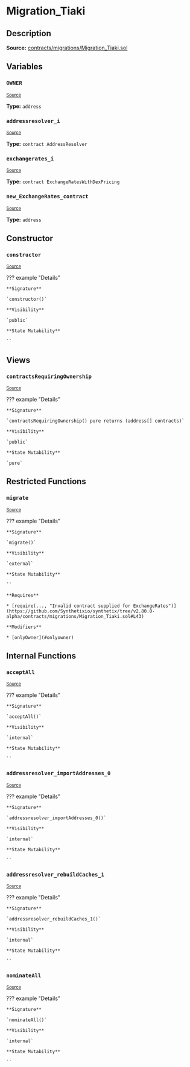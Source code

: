 # Migration_Tiaki

## Description

**Source:** [contracts/migrations/Migration_Tiaki.sol](https://github.com/Synthetixio/synthetix/tree/v2.80.0-alpha/contracts/migrations/Migration_Tiaki.sol)

## Variables

### `OWNER`

<sub>[Source](https://github.com/Synthetixio/synthetix/tree/v2.80.0-alpha/contracts/migrations/Migration_Tiaki.sol#L15)</sub>

**Type:** `address`

### `addressresolver_i`

<sub>[Source](https://github.com/Synthetixio/synthetix/tree/v2.80.0-alpha/contracts/migrations/Migration_Tiaki.sol#L22)</sub>

**Type:** `contract AddressResolver`

### `exchangerates_i`

<sub>[Source](https://github.com/Synthetixio/synthetix/tree/v2.80.0-alpha/contracts/migrations/Migration_Tiaki.sol#L24)</sub>

**Type:** `contract ExchangeRatesWithDexPricing`

### `new_ExchangeRates_contract`

<sub>[Source](https://github.com/Synthetixio/synthetix/tree/v2.80.0-alpha/contracts/migrations/Migration_Tiaki.sol#L32)</sub>

**Type:** `address`

## Constructor

### `constructor`

<sub>[Source](https://github.com/Synthetixio/synthetix/tree/v2.80.0-alpha/contracts/migrations/Migration_Tiaki.sol#L34)</sub>

??? example "Details"

    **Signature**

    `constructor()`

    **Visibility**

    `public`

    **State Mutability**

    ``

## Views

### `contractsRequiringOwnership`

<sub>[Source](https://github.com/Synthetixio/synthetix/tree/v2.80.0-alpha/contracts/migrations/Migration_Tiaki.sol#L36)</sub>

??? example "Details"

    **Signature**

    `contractsRequiringOwnership() pure returns (address[] contracts)`

    **Visibility**

    `public`

    **State Mutability**

    `pure`

## Restricted Functions

### `migrate`

<sub>[Source](https://github.com/Synthetixio/synthetix/tree/v2.80.0-alpha/contracts/migrations/Migration_Tiaki.sol#L42)</sub>

??? example "Details"

    **Signature**

    `migrate()`

    **Visibility**

    `external`

    **State Mutability**

    ``

    **Requires**

    * [require(..., "Invalid contract supplied for ExchangeRates")](https://github.com/Synthetixio/synthetix/tree/v2.80.0-alpha/contracts/migrations/Migration_Tiaki.sol#L43)

    **Modifiers**

    * [onlyOwner](#onlyowner)

## Internal Functions

### `acceptAll`

<sub>[Source](https://github.com/Synthetixio/synthetix/tree/v2.80.0-alpha/contracts/migrations/Migration_Tiaki.sol#L117)</sub>

??? example "Details"

    **Signature**

    `acceptAll()`

    **Visibility**

    `internal`

    **State Mutability**

    ``

### `addressresolver_importAddresses_0`

<sub>[Source](https://github.com/Synthetixio/synthetix/tree/v2.80.0-alpha/contracts/migrations/Migration_Tiaki.sol#L131)</sub>

??? example "Details"

    **Signature**

    `addressresolver_importAddresses_0()`

    **Visibility**

    `internal`

    **State Mutability**

    ``

### `addressresolver_rebuildCaches_1`

<sub>[Source](https://github.com/Synthetixio/synthetix/tree/v2.80.0-alpha/contracts/migrations/Migration_Tiaki.sol#L142)</sub>

??? example "Details"

    **Signature**

    `addressresolver_rebuildCaches_1()`

    **Visibility**

    `internal`

    **State Mutability**

    ``

### `nominateAll`

<sub>[Source](https://github.com/Synthetixio/synthetix/tree/v2.80.0-alpha/contracts/migrations/Migration_Tiaki.sol#L124)</sub>

??? example "Details"

    **Signature**

    `nominateAll()`

    **Visibility**

    `internal`

    **State Mutability**

    ``
